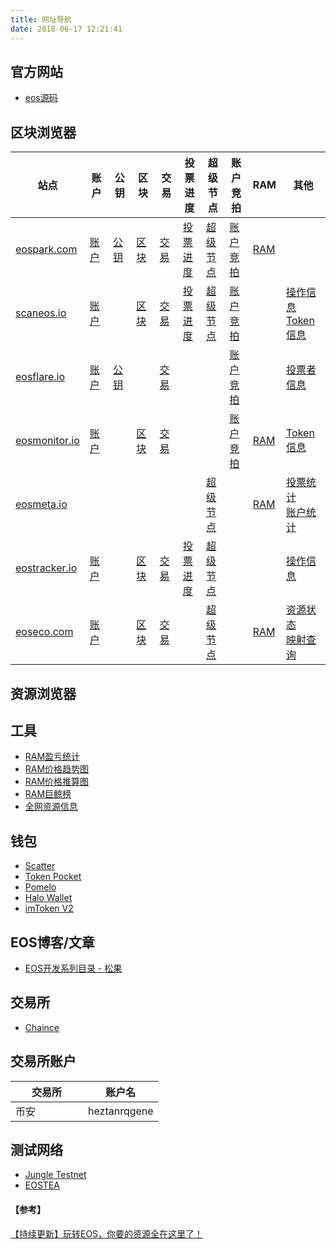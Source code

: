 ```yaml
---
title: 网址导航
date: 2018-06-17 12:21:41
---
```


<style>
table th {
    width: 30px;
}
table th:first-of-type {
    width: 100px;
}
table th:last-of-type {
    width: 70px;
}
</style>

## 官方网站
- [eos源码](https://github.com/EOSIO/eos)

## 区块浏览器
|站点|账户|公钥|区块|交易|投票进度|超级节点|账户竞拍|RAM|其他|
| -- | -- | -- | -- | -- | ------------ | -- | -- | -- | -- |
| [eospark.com](https://eospark.com/) | [账户](https://eospark.com/MainNet/account/starteosiobp) | [公钥](https://eospark.com/MainNet/address/EOS7boot47hMPjKuLGrkvTPi818kkHqMvPWK7483Yfm7PwuJUMca7) | [区块](https://eospark.com/MainNet/block/208329) | [交易](https://eospark.com/MainNet/tx/a7a07d54953d46d4266082b42fbd6df1979027272a0dfc113bb3903bbeeb02f5) | [投票进度](https://eospark.com/MainNet) | [超级节点](https://eospark.com/MainNet) | [账户竞拍](https://eospark.com/MainNet/bidaccount) | [RAM](https://eospark.com/MainNet) | |
| [scaneos.io](https://scaneos.io/) | [账户](https://scaneos.io/account/starteosiobp) |  | [区块](https://scaneos.io/block/3755698/)| [交易](https://scaneos.io/transaction/f8d514d7eb4b3b89702ca220ddfc978f9973337f373027219fdc546a3b8f9792/) | [投票进度](https://scaneos.io/) | [超级节点](https://scaneos.io/producers/) | [账户竞拍](https://scaneos.io/bidings/) |  | [操作信息](https://scaneos.io/actions) <br> [Token信息](https://scaneos.io/tokens/) |
| [eosflare.io](https://eosflare.io/) | [账户](https://eosflare.io/account/starteosiobp) |[公钥](https://eosflare.io/key/EOS7boot47hMPjKuLGrkvTPi818kkHqMvPWK7483Yfm7PwuJUMca7)||[交易](https://eosflare.io/tx/56f54f1b14ebcebb89184711ab7f0790a796219ad6851de64e44d372428d6de7)|||[账户竞拍](https://eosflare.io/bidname)||[投票者信息](https://eosflare.io/voters)|
|[eosmonitor.io](https://eosmonitor.io/)|[账户](https://eosmonitor.io/account/starteosiobp)||[区块](https://eosmonitor.io/blocks)|[交易](https://eosmonitor.io/txn/a207c3321d1904f644fb12a3a5b27f920dc048f4f6c95c01e418b5278b01c640)|||[账户竞拍](https://eosmonitor.io/bidnames)|[RAM](https://eosmonitor.io/ram?page=1)|[Token信息](https://eosmonitor.io/coins)|
|[eosmeta.io](https://eosmeta.io/)||||||[超级节点](https://eosmeta.io/)||[RAM](https://eosmeta.io/statisticsram)|[投票统计](https://eosmeta.io/statistics) <br> [账户统计](https://eosmeta.io/statisticsaccount)
|[eostracker.io](https://eostracker.io/)|[账户](https://eostracker.io/accounts/starteosiobp)||[区块](https://eostracker.io/blocks/3792263)|[交易](https://eostracker.io/transactions/24eefb6d40843b698bb7867311d4d7ebff4d20482cb0a1ea312dd2b2b8851724)|[投票进度](https://eostracker.io/producers)|[超级节点](https://eostracker.io/producers)|||[操作信息](https://eostracker.io/actions)|
|[eoseco.com](https://explorer.eoseco.com/)|[账户](https://explorer.eoseco.com/accounts/starteosiobp)||[区块](https://explorer.eoseco.com/blocks)|[交易](https://explorer.eoseco.com/transactions)||[超级节点](https://explorer.eoseco.com/voting)||[RAM](https://explorer.eoseco.com/)|[资源状态](https://explorer.eoseco.com/) <br> [映射查询](https://explorer.eoseco.com/snapshots)|

## 资源浏览器

## 工具
- [RAM盈亏统计](http://southex.com/)
- [RAM价格趋势图](https://eos.feexplorer.io/)
- [RAM价格推算图](https://www.tubiaoxiu.com/p/s/29f32f33b1ab9cd8.html?from=groupmessage&isappinstalled=0#/)
- [RAM巨鲸榜](https://eosmonitor.io/ram?page=1)
- [全网资源信息](https://www.eosrp.io/)

## 钱包
- [Scatter](https://get-scatter.com/)
- [Token Pocket](https://www.mytokenpocket.vip/)
- [Pomelo](https://meet.one/pomelo)
- [Halo Wallet](https://halowallet.io/#/)
- [imToken V2](https://token.im/) 

## EOS博客/文章
- [EOS开发系列目录 - 松果](https://bihu.com/article/293974)

## 交易所
- [Chaince](https://chaince.com/)

## 交易所账户
|交易所|账户名|
|--|--|
|币安| heztanrqgene|

## 测试网络
- [Jungle Testnet](http://jungle.cryptolions.io/)
- [EOSTEA](https://party.eosmonitor.io/ )

#### 【参考】
[【持续更新】玩转EOS，你要的资源全在这里了！](https://m.bihu.com/article/761325)